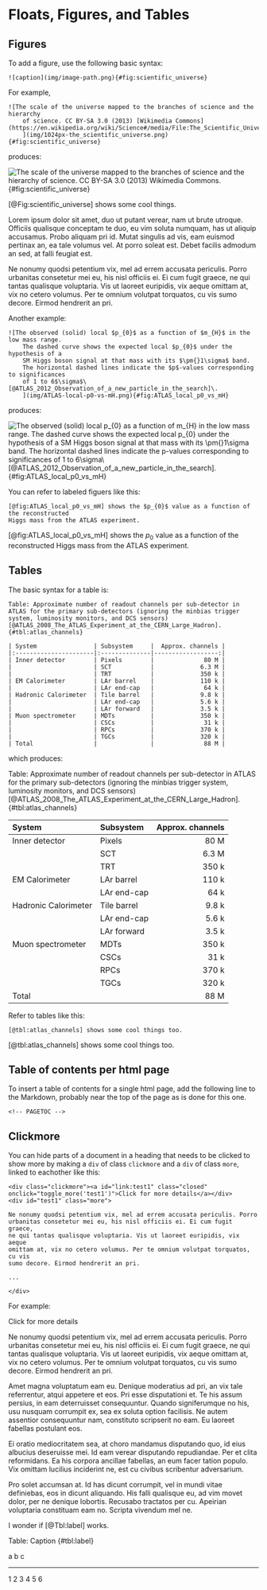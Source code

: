 Floats, Figures, and Tables
===============================================================================

<!-- PAGETOC -->

Figures
-------------------------------------------------------------------------------

To add a figure, use the following basic syntax:

    ![caption](img/image-path.png){#fig:scientific_universe}

For example,

    ![The scale of the universe mapped to the branches of science and the hierarchy
        of science. CC BY-SA 3.0 (2013) [Wikimedia Commons](https://en.wikipedia.org/wiki/Science#/media/File:The_Scientific_Universe.png).
        ](img/1024px-the_scientific_universe.png){#fig:scientific_universe}

produces:

![The scale of the universe mapped to the branches of science and the hierarchy of science. CC BY-SA 3.0 (2013)
    [Wikimedia Commons](https://en.wikipedia.org/wiki/Science#/media/File:The_Scientific_Universe.png).
    ](img/1024px-the_scientific_universe.png){#fig:scientific_universe}

[@Fig:scientific_universe] shows some cool things.

Lorem ipsum dolor sit amet, duo ut putant verear, nam ut brute utroque.
Officiis qualisque conceptam te duo, eu vim soluta numquam, has ut aliquip
accusamus. Probo aliquam pri id. Mutat singulis ad vis, eam euismod pertinax
an, ea tale volumus vel. At porro soleat est. Debet facilis admodum an sed,
at falli feugiat est.

Ne nonumy quodsi petentium vix, mel ad errem accusata periculis. Porro
urbanitas consetetur mei eu, his nisl officiis ei. Ei cum fugit graece,
ne qui tantas qualisque voluptaria. Vis ut laoreet euripidis, vix aeque
omittam at, vix no cetero volumus. Per te omnium volutpat torquatos, cu vis
sumo decore. Eirmod hendrerit an pri.

Another example:

    ![The observed (solid) local $p_{0}$ as a function of $m_{H}$ in the low mass range.
        The dashed curve shows the expected local $p_{0}$ under the hypothesis of a
        SM Higgs boson signal at that mass with its $\pm{}1\sigma$ band.
        The horizontal dashed lines indicate the $p$-values corresponding to significances
        of 1 to 6$\sigma$\ [@ATLAS_2012_Observation_of_a_new_particle_in_the_search]\.
        ](img/ATLAS-local-p0-vs-mH.png){#fig:ATLAS_local_p0_vs_mH}

produces:

![The observed (solid) local $p_{0}$ as a function of $m_{H}$ in the low mass range.
    The dashed curve shows the expected local $p_{0}$ under the hypothesis of a
    SM Higgs boson signal at that mass with its $\pm{}1\sigma$ band.
    The horizontal dashed lines indicate the $p$-values corresponding to significances
    of 1 to 6$\sigma$\ [@ATLAS_2012_Observation_of_a_new_particle_in_the_search]\.
    ](img/ATLAS-local-p0-vs-mH.png){#fig:ATLAS_local_p0_vs_mH}


You can refer to labeled figuers like this:

    [@fig:ATLAS_local_p0_vs_mH] shows the $p_{0}$ value as a function of the reconstructed
    Higgs mass from the ATLAS experiment.

[@fig:ATLAS_local_p0_vs_mH] shows the $p_{0}$ value as a function of the reconstructed
Higgs mass from the ATLAS experiment.


Tables
-------------------------------------------------------------------------------

The basic syntax for a table is:

    Table: Approximate number of readout channels per sub-detector in ATLAS for the primary sub-detectors (ignoring the minbias trigger system, luminosity monitors, and DCS sensors) [@ATLAS_2008_The_ATLAS_Experiment_at_the_CERN_Large_Hadron]. {#tbl:atlas_channels}
    
    | System                | Subsystem     |  Approx. channels |
    |:----------------------|:--------------|------------------:|
    | Inner detector        | Pixels        |              80 M |
    |                       | SCT           |             6.3 M |
    |                       | TRT           |             350 k |
    | EM Calorimeter        | LAr barrel    |             110 k |
    |                       | LAr end-cap   |              64 k |
    | Hadronic Calorimeter  | Tile barrel   |             9.8 k |
    |                       | LAr end-cap   |             5.6 k |
    |                       | LAr forward   |             3.5 k |
    | Muon spectrometer     | MDTs          |             350 k |
    |                       | CSCs          |              31 k |
    |                       | RPCs          |             370 k |
    |                       | TGCs          |             320 k |
    | Total                 |               |              88 M |

which produces:

Table: Approximate number of readout channels per sub-detector in ATLAS for the primary sub-detectors (ignoring the minbias trigger system, luminosity monitors, and DCS sensors) [@ATLAS_2008_The_ATLAS_Experiment_at_the_CERN_Large_Hadron]. {#tbl:atlas_channels}

| System                | Subsystem     |  Approx. channels |
|:----------------------|:--------------|------------------:|
| Inner detector        | Pixels        |              80 M |
|                       | SCT           |             6.3 M |
|                       | TRT           |             350 k |
| EM Calorimeter        | LAr barrel    |             110 k |
|                       | LAr end-cap   |              64 k |
| Hadronic Calorimeter  | Tile barrel   |             9.8 k |
|                       | LAr end-cap   |             5.6 k |
|                       | LAr forward   |             3.5 k |
| Muon spectrometer     | MDTs          |             350 k |
|                       | CSCs          |              31 k |
|                       | RPCs          |             370 k |
|                       | TGCs          |             320 k |
| Total                 |               |              88 M |

Refer to tables like this:

    [@tbl:atlas_channels] shows some cool things too.

[@tbl:atlas_channels] shows some cool things too.


Table of contents per html page
------------------------------------------------------

To insert a table of contents for a single html page,
add the following line to the Markdown, probably near
the top of the page as is done for this one.

    <!-- PAGETOC -->


Clickmore
-------------------------------------------------------------------------------

You can hide parts of a document in a heading that needs to be clicked
to show more by making a `div` of class `clickmore`
and a `div` of class `more`, linked to eachother like this:

    <div class="clickmore"><a id="link:test1" class="closed" onclick="toggle_more('test1')">Click for more details</a></div>
    <div id="test1" class="more">

    Ne nonumy quodsi petentium vix, mel ad errem accusata periculis. Porro
    urbanitas consetetur mei eu, his nisl officiis ei. Ei cum fugit graece,
    ne qui tantas qualisque voluptaria. Vis ut laoreet euripidis, vix aeque
    omittam at, vix no cetero volumus. Per te omnium volutpat torquatos, cu vis
    sumo decore. Eirmod hendrerit an pri.
    
    ...
    
    </div>

For example:

<div class="clickmore"><a id="link:test1" class="closed" onclick="toggle_more('test1')">Click for more details</a></div>
<div id="test1" class="more">

Ne nonumy quodsi petentium vix, mel ad errem accusata periculis. Porro
urbanitas consetetur mei eu, his nisl officiis ei. Ei cum fugit graece,
ne qui tantas qualisque voluptaria. Vis ut laoreet euripidis, vix aeque
omittam at, vix no cetero volumus. Per te omnium volutpat torquatos, cu vis
sumo decore. Eirmod hendrerit an pri.

Amet magna voluptatum eam eu. Denique moderatius ad pri, an vix tale
referrentur, atqui appetere et eos. Pri esse disputationi et. Te his
assum persius, in eam deterruisset consequuntur. Quando signiferumque no
his, usu nusquam corrumpit ex, sea ex soluta option facilisis. Ne autem
assentior consequuntur nam, constituto scripserit no eam. Eu laoreet
fabellas postulant eos.

Ei oratio mediocritatem sea, at choro mandamus disputando quo, id eius
albucius deseruisse mei. Id eam verear disputando repudiandae. Per et
clita reformidans. Ea his corpora ancillae fabellas, an eum facer tation
populo. Vix omittam lucilius inciderint ne, est cu civibus scribentur
adversarium.

Pro solet accumsan at. Id has dicunt corrumpit, vel in mundi vitae
definiebas, eos in dicunt aliquando. His falli qualisque eu, ad vim movet
dolor, per ne denique lobortis. Recusabo tractatos per cu. Apeirian
voluptaria constituam eam no. Scripta vivendum mel ne.

I wonder if [@Tbl:label] works.

Table: Caption {#tbl:label}

a   b   c
--- --- ---
1   2   3
4   5   6

</div> <!-- end clickmore -->


<!-- REFERENCES -->



